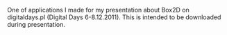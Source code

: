 One of applications I made for my presentation about Box2D on digitaldays.pl (Digital Days 6-8.12.2011).
This is intended to be downloaded during presentation.